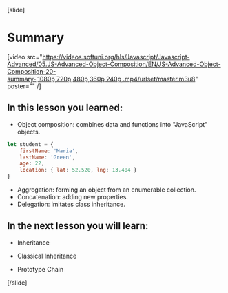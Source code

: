 [slide]

# Summary

[video src="https://videos.softuni.org/hls/Javascript/Javascript-Advanced/05.JS-Advanced-Object-Composition/EN/JS-Advanced-Object-Composition-20-summary-,1080p,720p,480p,360p,240p,.mp4/urlset/master.m3u8" poster="" /]

## In this lesson you learned:

- Object composition: combines data and functions into "JavaScript" objects.

```js
let student = {
    firstName: 'Maria',
    lastName: 'Green',
    age: 22,
    location: { lat: 52.520, lng: 13.404 }
}
```

- Aggregation: forming an object from an enumerable collection.
- Concatenation: adding new properties.
- Delegation: imitates class inheritance.

## In the next lesson you will learn:

- Inheritance

- Classical Inheritance

- Prototype Chain

[/slide]